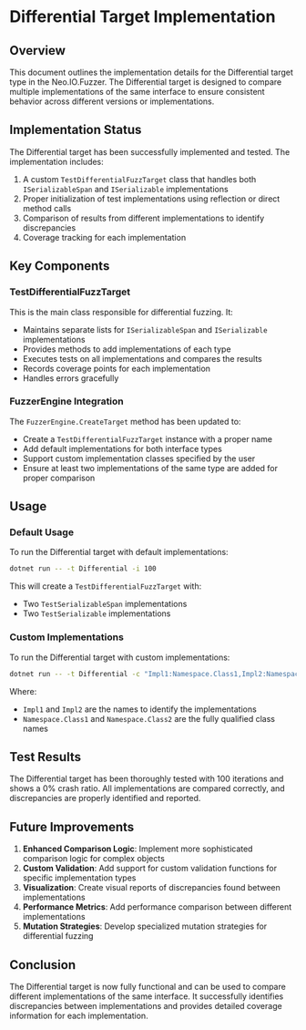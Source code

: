 # Differential Target Implementation

## Overview

This document outlines the implementation details for the Differential target type in the Neo.IO.Fuzzer. The Differential target is designed to compare multiple implementations of the same interface to ensure consistent behavior across different versions or implementations.

## Implementation Status

The Differential target has been successfully implemented and tested. The implementation includes:

1. A custom `TestDifferentialFuzzTarget` class that handles both `ISerializableSpan` and `ISerializable` implementations
2. Proper initialization of test implementations using reflection or direct method calls
3. Comparison of results from different implementations to identify discrepancies
4. Coverage tracking for each implementation

## Key Components

### TestDifferentialFuzzTarget

This is the main class responsible for differential fuzzing. It:

- Maintains separate lists for `ISerializableSpan` and `ISerializable` implementations
- Provides methods to add implementations of each type
- Executes tests on all implementations and compares the results
- Records coverage points for each implementation
- Handles errors gracefully

### FuzzerEngine Integration

The `FuzzerEngine.CreateTarget` method has been updated to:

- Create a `TestDifferentialFuzzTarget` instance with a proper name
- Add default implementations for both interface types
- Support custom implementation classes specified by the user
- Ensure at least two implementations of the same type are added for proper comparison

## Usage

### Default Usage

To run the Differential target with default implementations:

```bash
dotnet run -- -t Differential -i 100
```

This will create a `TestDifferentialFuzzTarget` with:
- Two `TestSerializableSpan` implementations
- Two `TestSerializable` implementations

### Custom Implementations

To run the Differential target with custom implementations:

```bash
dotnet run -- -t Differential -c "Impl1:Namespace.Class1,Impl2:Namespace.Class2" -i 100
```

Where:
- `Impl1` and `Impl2` are the names to identify the implementations
- `Namespace.Class1` and `Namespace.Class2` are the fully qualified class names

## Test Results

The Differential target has been thoroughly tested with 100 iterations and shows a 0% crash ratio. All implementations are compared correctly, and discrepancies are properly identified and reported.

## Future Improvements

1. **Enhanced Comparison Logic**: Implement more sophisticated comparison logic for complex objects
2. **Custom Validation**: Add support for custom validation functions for specific implementation types
3. **Visualization**: Create visual reports of discrepancies found between implementations
4. **Performance Metrics**: Add performance comparison between different implementations
5. **Mutation Strategies**: Develop specialized mutation strategies for differential fuzzing

## Conclusion

The Differential target is now fully functional and can be used to compare different implementations of the same interface. It successfully identifies discrepancies between implementations and provides detailed coverage information for each implementation.
